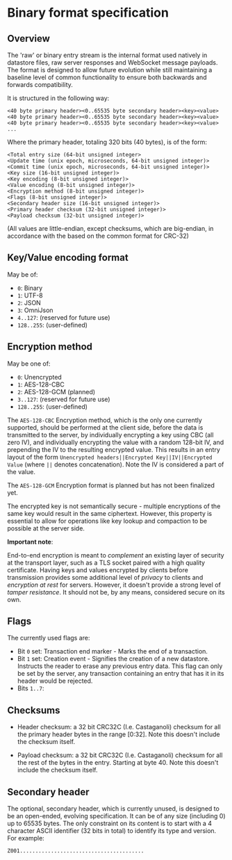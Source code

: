 # Binary format specification

## Overview
The 'raw' or binary entry stream is the internal format used natively in datastore files, raw server responses and WebSocket message payloads. The format is designed to allow future evolution while still maintaining a baseline level of common functionality to ensure both backwards and forwards compatibility.  

It is structured in the following way:
```
<40 byte primary header><0..65535 byte secondary header><key><value>
<40 byte primary header><0..65535 byte secondary header><key><value>
<40 byte primary header><0..65535 byte secondary header><key><value>
...
```
Where the primary header, totaling 320 bits (40 bytes), is of the form:

```
<Total entry size (64-bit unsigned integer>
<Update time (unix epoch, microseconds, 64-bit unsigned integer)>
<Commit time (unix epoch, microseconds, 64-bit unsigned integer)>
<Key size (16-bit unsigned integer)>
<Key encoding (8-bit unsigned integer)>
<Value encoding (8-bit unsigned integer)>
<Encryption method (8-bit unsigned integer)>
<Flags (8-bit unsigned integer)>
<Secondary header size (16-bit unsigned integer)>
<Primary header checksum (32-bit unsigned integer)>
<Payload checksum (32-bit unsigned integer)>
```

(All values are little-endian, except checksums, which are big-endian, in accordance with the based on the common format for CRC-32)

## Key/Value encoding format

May be of:

* `0`: Binary
* `1`: UTF-8
* `2`: JSON
* `3`: OmniJson
* `4..127`: (reserved for future use)
* `128..255`: (user-defined)

## Encryption method

May be one of:

* `0`: Unencrypted
* `1`: AES-128-CBC
* `2`: AES-128-GCM (planned)
* `3..127`: (reserved for future use)
* `128..255`: (user-defined)

The `AES-128-CBC` Encryption method, which is the only one currently supported, should be performed at the client side, before the data is transmitted to the server, by individually encrypting a key using CBC (all zero IV), and individually encrypting the value with a random 128-bit IV, and prepending the IV to the resulting encrypted value. This results in an entry layout of the form `Unencrypted headers||Encrypted Key||IV||Encrypted Value` (where `||` denotes concatenation). Note the IV is considered a part of the value.

The `AES-128-GCM` Encryption format is planned but has not been finalized yet.

The encrypted key is not semantically secure - multiple encryptions of the same key would result in the same ciphertext. However, this property is essential to allow for operations like key lookup and compaction to be possible at the server side.

**Important note**: 

End-to-end encryption is meant to _complement_ an existing layer of security at the transport layer, such as a TLS socket paired with a high quality certificate. Having keys and values encrypted by clients before transmission provides some additional level of _privacy_ to clients and _encryption at rest_ for servers. However, it doesn't provide a strong level of _tamper resistance_. It should not be, by any means, considered secure on its own.

## Flags

The currently used flags are:

* Bit `0` set: Transaction end marker - Marks the end of a transaction.
* Bit `1` set: Creation event - Signifies the creation of a new datastore. Instructs the reader to erase any previous entry data. This flag can only be set by the server, any transaction containing an entry that has it in its header would be rejected.
* Bits `1..7`: <reserved>

## Checksums

* Header checksum: a 32 bit CRC32C (I.e. Castaganoli) checksum for all the primary header bytes in the range [0:32]. Note this doesn't include the checksum itself.

* Payload checksum: a 32 bit CRC32C (I.e. Castaganoli) checksum for all the rest of the bytes in the entry. Starting at byte 40. Note this doesn't include the checksum itself.

## Secondary header

The optional, secondary header, which is currently unused, is designed to be an open-ended, evolving specification. It can be of any size (including 0) up to 65535 bytes. The only constraint on its content is to start with a 4 character ASCII identifier (32 bits in total) to identify its type and version. For example:

```
Z001........................................
```
